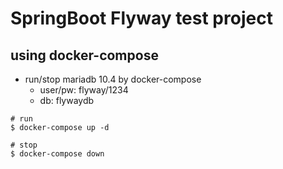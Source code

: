 # SpringBoot Flyway test project

## using docker-compose
  * run/stop mariadb 10.4 by docker-compose
    * user/pw: flyway/1234
    * db: flywaydb  
```shell script
# run
$ docker-compose up -d

# stop
$ docker-compose down
```

